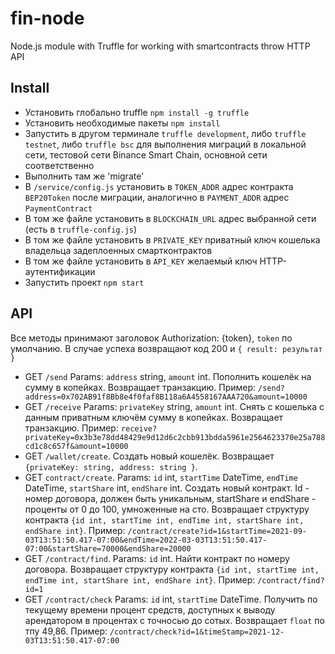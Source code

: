 # fin-node
Node.js module with Truffle for working with smartcontracts throw HTTP API

## Install
- Установить глобально truffle `npm install -g truffle`
- Установить необходимые пакеты `npm install`
- Запустить в другом терминале `truffle development`, либо `truffle testnet`, либо `truffle bsc` для выполнения миграций в локальной сети, 
тестовой сети Binance Smart Chain, основной сети соответственно
- Выполнить там же 'migrate'
- В `/service/config.js` установить в `TOKEN_ADDR` адрес контракта `BEP20Token` после миграции, аналогично в `PAYMENT_ADDR` адрес `PaymentContract`
- В том же файле установить в `BLOCKCHAIN_URL` адрес выбранной сети (есть в `truffle-config.js`)
- В том же файле установить в `PRIVATE_KEY` приватный ключ кошелька владельца задеплоенных смартконтрактов
- В том же файле установить в `API_KEY` желаемый ключ HTTP-аутентификации
- Запустить проект `npm start`

## API
Все методы принимают заголовок Authorization: {token}, `token` по умолчанию. В случае успеха возвращают код 200 и `{ result: результат }`

- GET `/send` Params: `address` string, `amount` int. Пополнить кошелёк на сумму в копейках. Возвращает транзакцию. Пример: `/send?address=0x702AB91f8Bb8e4f0faf8B118a6A4558167AAA720&amount=10000`
- GET `/receive` Params: `privateKey` string, `amount` int. Снять с кошелька с данным приватным ключём сумму в копейках.  Возвращает транзакцию. Пример: `receive?privateKey=0x3b3e78dd48429e9d12d6c2cbb913bdda5961e2564623370e25a788cd1c8c657f&amount=10000`
- GET `/wallet/create`. Создать новый кошелёк. Возвращает `{privateKey: string, address: string }`.
- GET `contract/create`. Params: `id` int, `startTime` DateTime, `endTime` DateTime, `startShare` int, `endShare` int. Создать новый контракт. Id - номер договора, должен быть уникальным, startShare и endShare - проценты от 0 до 100, умноженные на сто. Возвращает структуру контракта `{id int, startTime int, endTime int, startShare int, endShare int}`. Пример: `/contract/create?id=1&startTime=2021-09-03T13:51:50.417-07:00&endTime=2022-03-03T13:51:50.417-07:00&startShare=70000&endShare=20000`
- GET `/contract/find`. Params: `id` int. Найти контракт по номеру договора. Возвращает структуру контракта `{id int, startTime int, endTime int, startShare int, endShare int}`. Пример: `/contract/find?id=1`
- GET `/contract/check` Params: `id` int, `startTime` DateTime. Получить по текущему времени процент средств, доступных к выводу арендатором в процентах с точносью до сотых. Возвращает `float` по тпу 49,86. Пример: `/contract/check?id=1&timeStamp=2021-12-03T13:51:50.417-07:00` 
